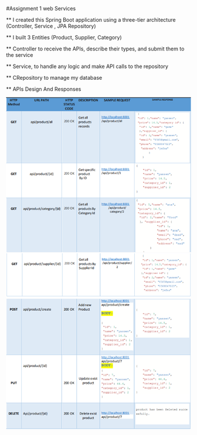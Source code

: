 #Assignment 1 web Services 

** I created this Spring Boot application using a three-tier architecture (Controller, Service , JPA Repository)

** I built 3 Entities (Product, Supplier, Category)

** Controller to receive the APIs, describe their types, and submit them to the service

** Service, to handle any logic and make API calls to the repository

** CRepository to manage my database

** APIs Design And Responses 

![](./Designs/apis1.PNG)
![](./Designs/apis2.PNG)
![](./Designs/apis3.PNG)
